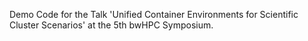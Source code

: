 Demo Code for the Talk 'Unified Container Environments for Scientific Cluster Scenarios' at the 5th bwHPC Symposium.


